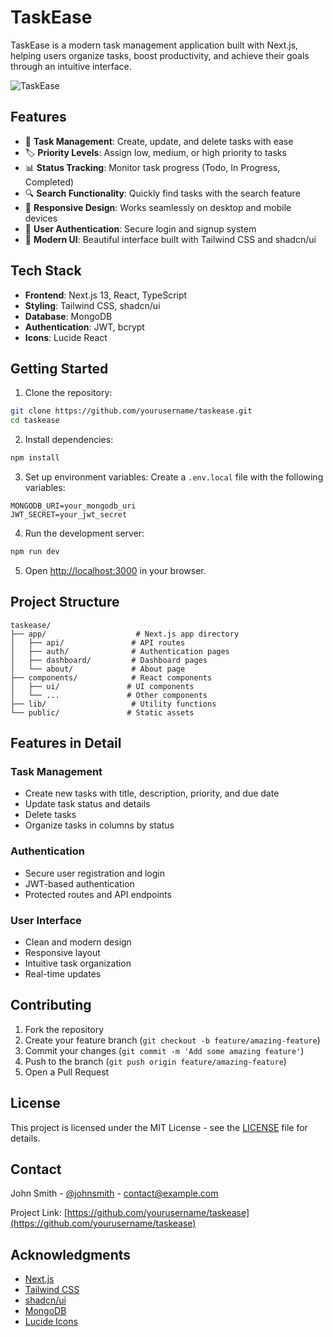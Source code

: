 # TaskEase

TaskEase is a modern task management application built with Next.js, helping users organize tasks, boost productivity, and achieve their goals through an intuitive interface.

![TaskEase](https://images.unsplash.com/photo-1484480974693-6ca0a78fb36b?auto=format&fit=crop&q=80&w=2072)

## Features

- 📝 **Task Management**: Create, update, and delete tasks with ease
- 🏷️ **Priority Levels**: Assign low, medium, or high priority to tasks
- 📊 **Status Tracking**: Monitor task progress (Todo, In Progress, Completed)
- 🔍 **Search Functionality**: Quickly find tasks with the search feature
- 📱 **Responsive Design**: Works seamlessly on desktop and mobile devices
- 🔐 **User Authentication**: Secure login and signup system
- 🎨 **Modern UI**: Beautiful interface built with Tailwind CSS and shadcn/ui

## Tech Stack

- **Frontend**: Next.js 13, React, TypeScript
- **Styling**: Tailwind CSS, shadcn/ui
- **Database**: MongoDB
- **Authentication**: JWT, bcrypt
- **Icons**: Lucide React

## Getting Started

1. Clone the repository:
```bash
git clone https://github.com/yourusername/taskease.git
cd taskease
```

2. Install dependencies:
```bash
npm install
```

3. Set up environment variables:
Create a `.env.local` file with the following variables:
```env
MONGODB_URI=your_mongodb_uri
JWT_SECRET=your_jwt_secret
```

4. Run the development server:
```bash
npm run dev
```

5. Open [http://localhost:3000](http://localhost:3000) in your browser.

## Project Structure

```
taskease/
├── app/                    # Next.js app directory
│   ├── api/               # API routes
│   ├── auth/              # Authentication pages
│   ├── dashboard/         # Dashboard pages
│   └── about/             # About page
├── components/            # React components
│   ├── ui/               # UI components
│   └── ...               # Other components
├── lib/                   # Utility functions
└── public/               # Static assets
```

## Features in Detail

### Task Management
- Create new tasks with title, description, priority, and due date
- Update task status and details
- Delete tasks
- Organize tasks in columns by status

### Authentication
- Secure user registration and login
- JWT-based authentication
- Protected routes and API endpoints

### User Interface
- Clean and modern design
- Responsive layout
- Intuitive task organization
- Real-time updates

## Contributing

1. Fork the repository
2. Create your feature branch (`git checkout -b feature/amazing-feature`)
3. Commit your changes (`git commit -m 'Add some amazing feature'`)
4. Push to the branch (`git push origin feature/amazing-feature`)
5. Open a Pull Request

## License

This project is licensed under the MIT License - see the [LICENSE](LICENSE) file for details.

## Contact

John Smith - [@johnsmith](https://twitter.com/johnsmith) - contact@example.com

Project Link: [https://github.com/yourusername/taskease](https://github.com/yourusername/taskease)

## Acknowledgments

- [Next.js](https://nextjs.org/)
- [Tailwind CSS](https://tailwindcss.com/)
- [shadcn/ui](https://ui.shadcn.com/)
- [MongoDB](https://www.mongodb.com/)
- [Lucide Icons](https://lucide.dev/)